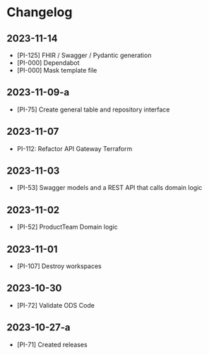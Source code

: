 # Changelog

## 2023-11-14

- [PI-125] FHIR / Swagger / Pydantic generation
- [PI-000] Dependabot
- [PI-000] Mask template file

## 2023-11-09-a

- [PI-75] Create general table and repository interface

## 2023-11-07

- PI-112: Refactor API Gateway Terraform

## 2023-11-03

- [PI-53] Swagger models and a REST API that calls domain logic

## 2023-11-02

- [PI-52] ProductTeam Domain logic

## 2023-11-01

- [PI-107] Destroy workspaces

## 2023-10-30

- [PI-72] Validate ODS Code

## 2023-10-27-a

- [PI-71] Created releases
